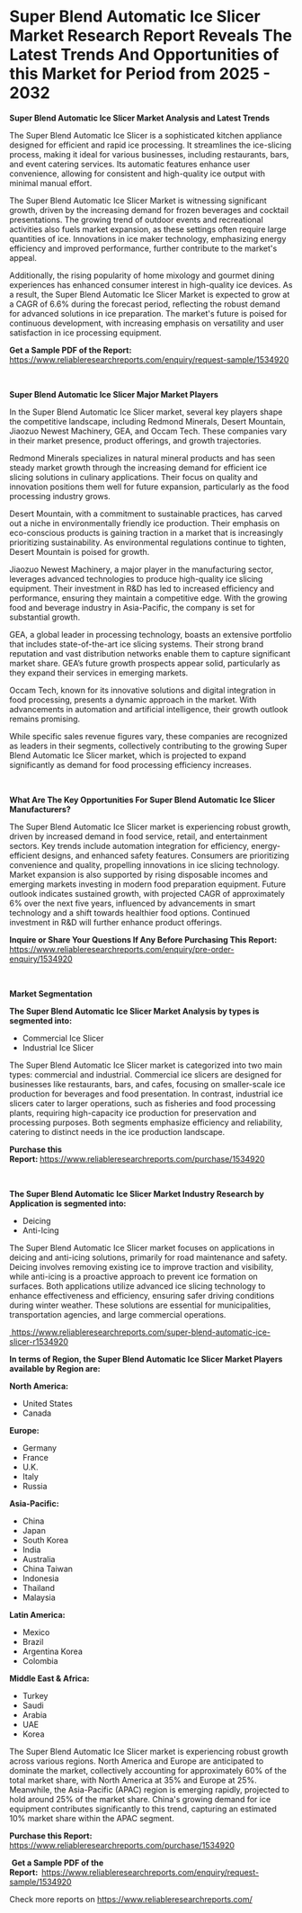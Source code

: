 <p><h1>Super Blend Automatic Ice Slicer Market Research Report Reveals The Latest Trends And Opportunities of this Market for Period from 2025 - 2032</h1></p><p><strong>Super Blend Automatic Ice Slicer Market Analysis and Latest Trends</strong></p>
<p><p>The Super Blend Automatic Ice Slicer is a sophisticated kitchen appliance designed for efficient and rapid ice processing. It streamlines the ice-slicing process, making it ideal for various businesses, including restaurants, bars, and event catering services. Its automatic features enhance user convenience, allowing for consistent and high-quality ice output with minimal manual effort.</p><p>The Super Blend Automatic Ice Slicer Market is witnessing significant growth, driven by the increasing demand for frozen beverages and cocktail presentations. The growing trend of outdoor events and recreational activities also fuels market expansion, as these settings often require large quantities of ice. Innovations in ice maker technology, emphasizing energy efficiency and improved performance, further contribute to the market's appeal.</p><p>Additionally, the rising popularity of home mixology and gourmet dining experiences has enhanced consumer interest in high-quality ice devices. As a result, the Super Blend Automatic Ice Slicer Market is expected to grow at a CAGR of 6.6% during the forecast period, reflecting the robust demand for advanced solutions in ice preparation. The market's future is poised for continuous development, with increasing emphasis on versatility and user satisfaction in ice processing equipment.</p></p>
<p><strong>Get a Sample PDF of the Report:&nbsp;</strong> <a href="https://www.reliableresearchreports.com/enquiry/request-sample/1534920?utm_campaign=2224&utm_medium=2&utm_source=Github&utm_content=ia&utm_term=27022025&utm_id=super-blend-automatic-ice-slicer">https://www.reliableresearchreports.com/enquiry/request-sample/1534920</a></p>
<p>&nbsp;</p>
<p><strong>Super Blend Automatic Ice Slicer Major Market Players</strong></p>
<p><p>In the Super Blend Automatic Ice Slicer market, several key players shape the competitive landscape, including Redmond Minerals, Desert Mountain, Jiaozuo Newest Machinery, GEA, and Occam Tech. These companies vary in their market presence, product offerings, and growth trajectories.</p><p>Redmond Minerals specializes in natural mineral products and has seen steady market growth through the increasing demand for efficient ice slicing solutions in culinary applications. Their focus on quality and innovation positions them well for future expansion, particularly as the food processing industry grows.</p><p>Desert Mountain, with a commitment to sustainable practices, has carved out a niche in environmentally friendly ice production. Their emphasis on eco-conscious products is gaining traction in a market that is increasingly prioritizing sustainability. As environmental regulations continue to tighten, Desert Mountain is poised for growth.</p><p>Jiaozuo Newest Machinery, a major player in the manufacturing sector, leverages advanced technologies to produce high-quality ice slicing equipment. Their investment in R&D has led to increased efficiency and performance, ensuring they maintain a competitive edge. With the growing food and beverage industry in Asia-Pacific, the company is set for substantial growth.</p><p>GEA, a global leader in processing technology, boasts an extensive portfolio that includes state-of-the-art ice slicing systems. Their strong brand reputation and vast distribution networks enable them to capture significant market share. GEA’s future growth prospects appear solid, particularly as they expand their services in emerging markets.</p><p>Occam Tech, known for its innovative solutions and digital integration in food processing, presents a dynamic approach in the market. With advancements in automation and artificial intelligence, their growth outlook remains promising.</p><p>While specific sales revenue figures vary, these companies are recognized as leaders in their segments, collectively contributing to the growing Super Blend Automatic Ice Slicer market, which is projected to expand significantly as demand for food processing efficiency increases.</p></p>
<p>&nbsp;</p>
<p><strong>What Are The Key Opportunities For Super Blend Automatic Ice Slicer Manufacturers?</strong></p>
<p><p>The Super Blend Automatic Ice Slicer market is experiencing robust growth, driven by increased demand in food service, retail, and entertainment sectors. Key trends include automation integration for efficiency, energy-efficient designs, and enhanced safety features. Consumers are prioritizing convenience and quality, propelling innovations in ice slicing technology. Market expansion is also supported by rising disposable incomes and emerging markets investing in modern food preparation equipment. Future outlook indicates sustained growth, with projected CAGR of approximately 6% over the next five years, influenced by advancements in smart technology and a shift towards healthier food options. Continued investment in R&D will further enhance product offerings.</p></p>
<p><strong>Inquire or Share Your Questions If Any Before Purchasing This Report:</strong> <a href="https://www.reliableresearchreports.com/enquiry/pre-order-enquiry/1534920?utm_campaign=2224&utm_medium=2&utm_source=Github&utm_content=ia&utm_term=27022025&utm_id=super-blend-automatic-ice-slicer">https://www.reliableresearchreports.com/enquiry/pre-order-enquiry/1534920</a></p>
<p>&nbsp;</p>
<p><strong>Market Segmentation</strong></p>
<p><strong>The Super Blend Automatic Ice Slicer Market Analysis by types is segmented into:</strong></p>
<p><ul><li>Commercial Ice Slicer</li><li>Industrial Ice Slicer</li></ul></p>
<p><p>The Super Blend Automatic Ice Slicer market is categorized into two main types: commercial and industrial. Commercial ice slicers are designed for businesses like restaurants, bars, and cafes, focusing on smaller-scale ice production for beverages and food presentation. In contrast, industrial ice slicers cater to larger operations, such as fisheries and food processing plants, requiring high-capacity ice production for preservation and processing purposes. Both segments emphasize efficiency and reliability, catering to distinct needs in the ice production landscape.</p></p>
<p><strong>Purchase this Report:&nbsp;</strong><a href="https://www.reliableresearchreports.com/purchase/1534920?utm_campaign=2224&utm_medium=2&utm_source=Github&utm_content=ia&utm_term=27022025&utm_id=super-blend-automatic-ice-slicer">https://www.reliableresearchreports.com/purchase/1534920</a></p>
<p>&nbsp;</p>
<p><strong>The Super Blend Automatic Ice Slicer Market Industry Research by Application is segmented into:</strong></p>
<p><ul><li>Deicing</li><li>Anti-Icing</li></ul></p>
<p><p>The Super Blend Automatic Ice Slicer market focuses on applications in deicing and anti-icing solutions, primarily for road maintenance and safety. Deicing involves removing existing ice to improve traction and visibility, while anti-icing is a proactive approach to prevent ice formation on surfaces. Both applications utilize advanced ice slicing technology to enhance effectiveness and efficiency, ensuring safer driving conditions during winter weather. These solutions are essential for municipalities, transportation agencies, and large commercial operations.</p></p>
<p><a href="https://www.reliableresearchreports.com/super-blend-automatic-ice-slicer-r1534920?utm_campaign=2224&utm_medium=2&utm_source=Github&utm_content=ia&utm_term=27022025&utm_id=super-blend-automatic-ice-slicer">&nbsp;https://www.reliableresearchreports.com/super-blend-automatic-ice-slicer-r1534920</a></p>
<p><strong>In terms of Region, the Super Blend Automatic Ice Slicer Market Players available by Region are:</strong></p>
<p>
    <p> <strong> North America: </strong>
        <ul>
            <li>United States</li>
            <li>Canada</li>
        </ul>
        </p> 
    <p> <strong> Europe: </strong>
        <ul>
            <li>Germany</li>
            <li>France</li>
            <li>U.K.</li>
            <li>Italy</li>
            <li>Russia</li>
        </ul>
        </p> 
    <p> <strong> Asia-Pacific: </strong>
        <ul>
            <li>China</li>
            <li>Japan</li>
            <li>South Korea</li>
            <li>India</li>
            <li>Australia</li>
            <li>China Taiwan</li>
            <li>Indonesia</li>
            <li>Thailand</li>
            <li>Malaysia</li>
        </ul>
        </p> 
    <p> <strong> Latin America: </strong>
        <ul>
            <li>Mexico</li>
            <li>Brazil</li>
            <li>Argentina Korea</li>
            <li>Colombia</li>
        </ul>
        </p> 
    <p> <strong> Middle East & Africa: </strong>
        <ul>
            <li>Turkey</li>
            <li>Saudi</li>
            <li>Arabia</li>
            <li>UAE</li>
            <li>Korea</li>
        </ul>
    </p>
    </p>
<p><p>The Super Blend Automatic Ice Slicer market is experiencing robust growth across various regions. North America and Europe are anticipated to dominate the market, collectively accounting for approximately 60% of the total market share, with North America at 35% and Europe at 25%. Meanwhile, the Asia-Pacific (APAC) region is emerging rapidly, projected to hold around 25% of the market share. China's growing demand for ice equipment contributes significantly to this trend, capturing an estimated 10% market share within the APAC segment.</p></p>
<p><strong>Purchase this Report: </strong><a href="https://www.reliableresearchreports.com/purchase/1534920?utm_campaign=2224&utm_medium=2&utm_source=Github&utm_content=ia&utm_term=27022025&utm_id=super-blend-automatic-ice-slicer">https://www.reliableresearchreports.com/purchase/1534920</a></p>
<p>&nbsp;<strong>Get a Sample PDF of the Report:&nbsp;&nbsp;</strong><a href="https://www.reliableresearchreports.com/enquiry/request-sample/1534920?utm_campaign=2224&utm_medium=2&utm_source=Github&utm_content=ia&utm_term=27022025&utm_id=super-blend-automatic-ice-slicer">https://www.reliableresearchreports.com/enquiry/request-sample/1534920</a></p>
<p><strong></strong></p>
<p>Check more reports on <a href="https://www.reliableresearchreports.com/?utm_campaign=2224&utm_medium=2&utm_source=Github&utm_content=ia&utm_term=27022025&utm_id=super-blend-automatic-ice-slicer">https://www.reliableresearchreports.com/</a></p>